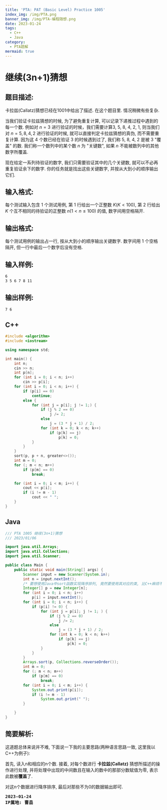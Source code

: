 ```yaml
---
title: 'PTA: PAT (Basic Level) Practice 1005'
index_img: /img/PTA.png
banner_img: /img/PTA-编程随想.png
date: 2023-01-24
tags:
  - C++
  - Java
category:
  - PTA题解
mermaid: true
---
```


# 继续(3n+1)猜想

## 题目描述: 
卡拉兹(Callatz)猜想已经在1001中给出了描述. 在这个题目里. 情况稍微有些复杂.

当我们验证卡拉兹猜想的时候, 为了避免重复计算, 可以记录下递推过程中遇到的每一个数. 例如对 $n=3$ 进行验证的时候，我们需要计算3, 5, 8, 4, 2, 1, 则当我们对 $n=5,8,4,2$ 进行验证的时候, 就可以直接判定卡拉兹猜想的真伪, 而不需要重复计算. 因为这 4 个数已经在验证 3 的时候遇到过了, 我们称 5, 8, 4, 2 是被 3 "覆盖" 的数. 我们称一个数列中的某个数 $n$ 为 "关键数", 如果 $n$ 不能被数列中的其他数字所覆盖.

现在给定一系列待验证的数字, 我们只需要验证其中的几个关键数, 就可以不必再重复验证余下的数字. 你的任务就是找出这些关键数字, 并按从大到小的顺序输出它们.

## 输入格式:
每个测试输入包含 1 个测试用例, 第 1 行给出一个正整数 $K(K<100)$, 第 2 行给出 $K$ 个互不相同的待验证的正整数 $n(1 < n \leq 100)$ 的值, 数字间用空格隔开.

## 输出格式: 
每个测试用例的输出占一行, 按从大到小的顺序输出关键数字. 数字间用 1 个空格隔开, 但一行中最后一个数字后没有空格.

## 输入样例: 
```txt
6
3 5 6 7 8 11
```

## 输出样例: 
```txt
7 6
```

## C++
```cpp
#include <algorithm>
#include <iostream>

using namespace std;

int main() {
    int n;
    cin >> n;
    int p[n];
    for (int i = 0; i < n; i++)
        cin >> p[i];
    for (int i = 0; i < n; i++) {
        if (p[i] == 0)
            continue;
        else {
            for (int j = p[i]; j != 1;) {
                if (j % 2 == 0)
                    j /= 2;
                else
                    j = (3 * j + 1) / 2;
                for (int k = 0; k < n; k++)
                    if (p[k] == j)
                        p[k] = 0;
            }
        }
    }
    sort(p, p + n, greater<>());
    int m = 0;
    for (; m < n; m++)
        if (p[m] == 0)
            break;

    for (int i = 0; i < m; i++) {
        cout << p[i];
        if (i != m - 1)
            cout << " ";
    }
}
```

## Java
```java
/// PTA 1005 继续(3n+1)猜想
/// 2023/01/06

import java.util.Arrays;
import java.util.Collections;
import java.util.Scanner;

public class Main {
    public static void main(String[] args) {
        Scanner input = new Scanner(System.in);
        int n = input.nextInt();
        /* 要想使用Java中sort函数实现降序排列, 竟然要使用其对应的类, 比C++麻烦不少 */
        Integer[] p = new Integer[n];
        for (int i = 0; i < n; i++)
            p[i] = input.nextInt();
        for (int i = 0; i < n; i++) {
            if (p[i] != 0) {
                for (int j = p[i]; j != 1; ) {
                    if (j % 2 == 0)
                        j /= 2;
                    else
                        j = (3 * j + 1) / 2;
                    for (int k = 0; k < n; k++)
                        if (p[k] == j)
                            p[k] = 0;
                }
            }
        }
        Arrays.sort(p, Collections.reverseOrder());
        int m = 0;
        for (; m < n; m++)
            if (p[m] == 0)
                break;
        for (int i = 0; i < m; i++) {
            System.out.print(p[i]);
            if (i != m - 1)
                System.out.print(" ");
        }

    }
}
```

## 简要解析: 
这道题总体来说并不难, 下面说一下我的主要思路(两种语言思路一致, 这里我以C++为例子):

首先, 读入n和相应的n个数. 接着, 对每个数进行 **卡拉兹(Callatz)** 猜想所描述的操作进行处理, 并将处理中出现的中间数且在输入的数中的那部分数赋值为零, 表示此数被**覆盖**了.

对这n个数据进行降序排序, 最后对那些不为0的数据输出即可.

<pre class="note note-info">
<strong>2023-01-24</strong> 
<strong>IP属地: 曹县</strong>
</pre>